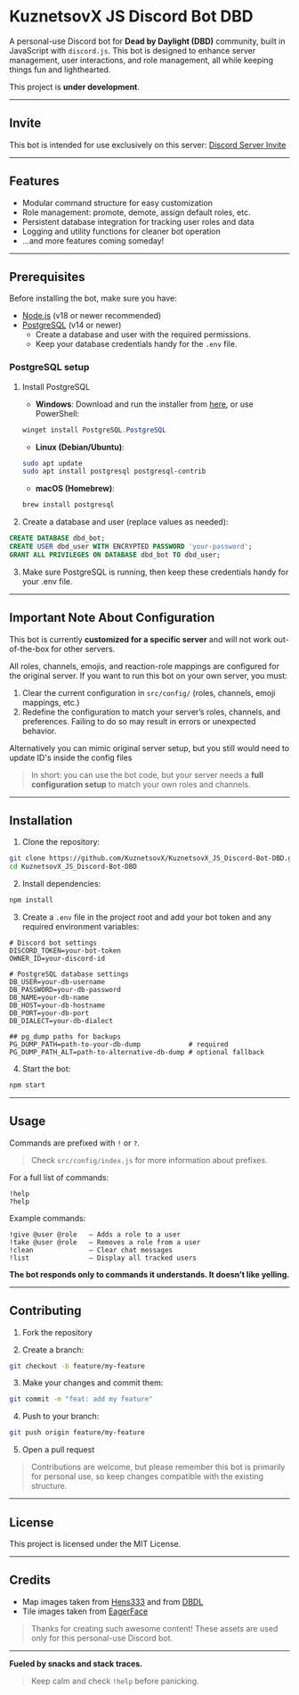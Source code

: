 # KuznetsovX JS Discord Bot DBD

A personal-use Discord bot for **Dead by Daylight (DBD)** community, built in JavaScript with `discord.js`.
This bot is designed to enhance server management, user interactions, and role management, all while keeping things fun and lighthearted.

This project is **under development**.

---

## Invite

This bot is intended for use exclusively on this server:
[Discord Server Invite](https://discord.com/invite/VRR5X8ZdXB)

---

## Features

- Modular command structure for easy customization
- Role management: promote, demote, assign default roles, etc.
- Persistent database integration for tracking user roles and data
- Logging and utility functions for cleaner bot operation
- …and more features coming someday!

---

## Prerequisites

Before installing the bot, make sure you have:

- [Node.js](https://nodejs.org/en/download) (v18 or newer recommended)
- [PostgreSQL](https://www.postgresql.org/download/) (v14 or newer)
  - Create a database and user with the required permissions.
  - Keep your database credentials handy for the `.env` file.

### PostgreSQL setup

1. Install PostgreSQL

    - **Windows**: Download and run the installer from [here](https://www.postgresql.org/download/windows/), or use PowerShell:
    ```powershell
    winget install PostgreSQL.PostgreSQL
    ```

    - **Linux (Debian/Ubuntu)**:
    ```bash
    sudo apt update
    sudo apt install postgresql postgresql-contrib
    ```

    - **macOS (Homebrew)**:
    ```bash
    brew install postgresql
    ```

2. Create a database and user (replace values as needed):
```sql
CREATE DATABASE dbd_bot;
CREATE USER dbd_user WITH ENCRYPTED PASSWORD 'your-password';
GRANT ALL PRIVILEGES ON DATABASE dbd_bot TO dbd_user;
```

3. Make sure PostgreSQL is running, then keep these credentials handy for your .env file.

---

## Important Note About Configuration

This bot is currently **customized for a specific server** and will not work out-of-the-box for other servers.

All roles, channels, emojis, and reaction-role mappings are configured for the original server.
If you want to run this bot on your own server, you must:
  1. Clear the current configuration in `src/config/` (roles, channels, emoji mappings, etc.)
  2. Redefine the configuration to match your server’s roles, channels, and preferences.
Failing to do so may result in errors or unexpected behavior.

Alternatively you can mimic original server setup, but you still would need to update ID's inside the config files

> In short: you can use the bot code, but your server needs a **full configuration setup** to match your own roles and channels.

---

## Installation

1. Clone the repository:

```bash
git clone https://github.com/KuznetsovX/KuznetsovX_JS_Discord-Bot-DBD.git
cd KuznetsovX_JS_Discord-Bot-DBD
```

2. Install dependencies:

```bash
npm install
```

3. Create a `.env` file in the project root and add your bot token and any required environment variables:

```env
# Discord bot settings
DISCORD_TOKEN=your-bot-token
OWNER_ID=your-discord-id

# PostgreSQL database settings
DB_USER=your-db-username
DB_PASSWORD=your-db-password
DB_NAME=your-db-name
DB_HOST=your-db-hostname
DB_PORT=your-db-port
DB_DIALECT=your-db-dialect

## pg_dump paths for backups
PG_DUMP_PATH=path-to-your-db-dump            # required
PG_DUMP_PATH_ALT=path-to-alternative-db-dump # optional fallback
```

4. Start the bot:

```bash
npm start
```

---

## Usage

Commands are prefixed with `!` or `?`.

> Check `src/config/index.js` for more information about prefixes.

For a full list of commands:

```
!help
?help
```

Example commands:

```
!give @user @role   – Adds a role to a user
!take @user @role   – Removes a role from a user
!clean              – Clear chat messages
!list               – Display all tracked users
```

**The bot responds only to commands it understands. It doesn’t like yelling.**

---

## Contributing

1. Fork the repository

2. Create a branch:

```bash
git checkout -b feature/my-feature
```

3. Make your changes and commit them:

```bash
git commit -m "feat: add my feature"
```

4. Push to your branch:

```bash
git push origin feature/my-feature
```

5. Open a pull request

> Contributions are welcome, but please remember this bot is primarily for personal use, so keep changes compatible with the existing structure.

---

## License

This project is licensed under the MIT License.

---

## Credits

- Map images taken from [Hens333](https://hens333.com/callouts) and from [DBDL](https://discord.gg/dbdleague)
- Tile images taken from [EagerFace](https://steamcommunity.com/sharedfiles/filedetails/?id=2904838739)

> Thanks for creating such awesome content! These assets are used only for this personal-use Discord bot.

---

**Fueled by snacks and stack traces.**
> Keep calm and check `!help` before panicking.
